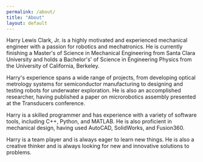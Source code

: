 ```yaml
---
permalink: /about/
title: "About"
layout: default
---
```


Harry Lewis Clark, Jr. is a highly motivated and experienced mechanical engineer with a passion for robotics and mechatronics. He is currently finishing a Master's of Science in Mechanical Engineering from Santa Clara University and holds a Bachelor's' of Science in Engineering Physics from the University of California, Berkeley.

Harry's experience spans a wide range of projects, from developing optical metrology systems for semiconductor manufacturing to designing and testing robots for underwater exploration. He is also an accomplished researcher, having published a paper on microrobotics assembly presented at the Transducers conference.

Harry is a skilled programmer and has experience with a variety of software tools, including C++, Python, and MATLAB. He is also proficient in mechanical design, having used AutoCAD, SolidWorks, and Fusion360.

Harry is a team player and is always eager to learn new things. He is also a creative thinker and is always looking for new and innovative solutions to problems.

